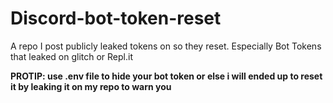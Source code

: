 # Discord-bot-token-reset
A repo I post publicly leaked tokens on so they reset. Especially Bot Tokens that leaked on glitch or Repl.it

**PROTIP: use .env file to hide your bot token or else i will ended up to reset it by leaking it on my repo to warn you**
